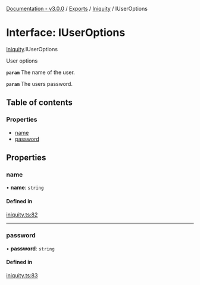 [Documentation - v3.0.0](../README.md) / [Exports](../modules.md) / [Iniquity](../modules/Iniquity.md) / IUserOptions

# Interface: IUserOptions

[Iniquity](../modules/Iniquity.md).IUserOptions

User options

**`param`** The name of the user.

**`param`** The users password.

## Table of contents

### Properties

- [name](Iniquity.IUserOptions.md#name)
- [password](Iniquity.IUserOptions.md#password)

## Properties

### name

• **name**: `string`

#### Defined in

[iniquity.ts:82](https://github.com/iniquitybbs/iniquity/blob/1b7703d/packages/core/src/iniquity.ts#L82)

___

### password

• **password**: `string`

#### Defined in

[iniquity.ts:83](https://github.com/iniquitybbs/iniquity/blob/1b7703d/packages/core/src/iniquity.ts#L83)
